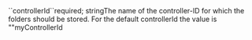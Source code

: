 <tr><td>``controllerId``</td><td>required; string</td><td>The name of the controller-ID for which the folders should be stored. For the default controllerId the value is ""</td><td>myControllerId</td><td></td></tr>

